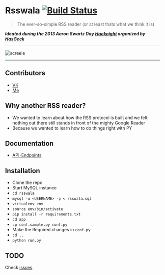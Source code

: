 # Rsswala [![Build Status](https://travis-ci.org/shrayas/Rsswala.png?branch=master)](https://travis-ci.org/shrayas/Rsswala)
> The ever-so-simple RSS reader (or at least thats what we think it is)  

***Ideated during the 2013 Aaron Swartz Day [Hacknight](https://hacknight.in/hasgeek/2013-aaron-swartz-day/projects/2-rsswala) organized by [HasGeek](https://github.com/hasgeek)***

---

![screeie](https://raw.github.com/shrayas/rsswala/master/rsswala.png)

---

## Contributors
* [VK](https://github.com/vkarthik26) 
* [Me](https://github.com/shrayas)

## Why another RSS reader?
* We wanted to learn about how the RSS protocol is built and we felt nothing out there still stands in front of the mighty Google Reader
* Because we wanted to learn how to do things right with PY 

## Documentation
* [API-Endpoints](https://github.com/shrayas/rsswala/wiki/API-Endpoints)


## Installation
* Clone the repo
* Start MySQL instance
* `cd rsswala`
* `mysql -u <USERNAME> -p < rsswala.sql`
* `virtualenv env`
* `source env/bin/activate`
* `pip install -r requirements.txt`
* `cd app`
* `cp conf.sample.py conf.py`
* Make the Required changes in `conf.py`
* `cd ..`
* `python run.py`

## TODO
Check [issues](https://github.com/shrayas/Rsswala/issues)

